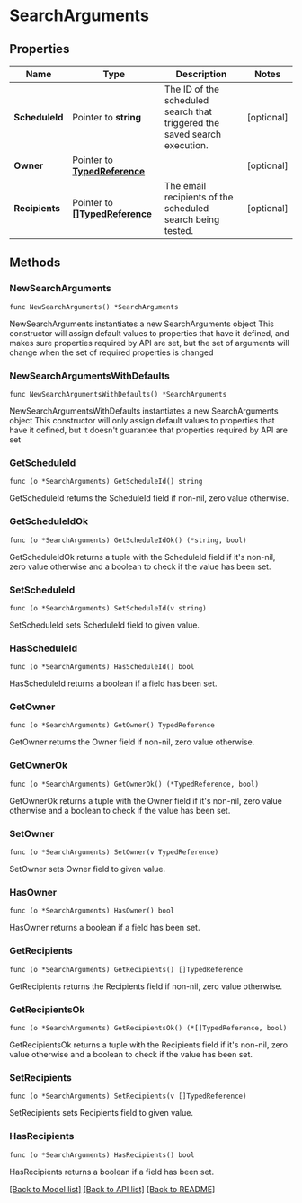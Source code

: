# SearchArguments

## Properties

Name | Type | Description | Notes
------------ | ------------- | ------------- | -------------
**ScheduleId** | Pointer to **string** | The ID of the scheduled search that triggered the saved search execution.  | [optional] 
**Owner** | Pointer to [**TypedReference**](TypedReference.md) |  | [optional] 
**Recipients** | Pointer to [**[]TypedReference**](TypedReference.md) | The email recipients of the scheduled search being tested.  | [optional] 

## Methods

### NewSearchArguments

`func NewSearchArguments() *SearchArguments`

NewSearchArguments instantiates a new SearchArguments object
This constructor will assign default values to properties that have it defined,
and makes sure properties required by API are set, but the set of arguments
will change when the set of required properties is changed

### NewSearchArgumentsWithDefaults

`func NewSearchArgumentsWithDefaults() *SearchArguments`

NewSearchArgumentsWithDefaults instantiates a new SearchArguments object
This constructor will only assign default values to properties that have it defined,
but it doesn't guarantee that properties required by API are set

### GetScheduleId

`func (o *SearchArguments) GetScheduleId() string`

GetScheduleId returns the ScheduleId field if non-nil, zero value otherwise.

### GetScheduleIdOk

`func (o *SearchArguments) GetScheduleIdOk() (*string, bool)`

GetScheduleIdOk returns a tuple with the ScheduleId field if it's non-nil, zero value otherwise
and a boolean to check if the value has been set.

### SetScheduleId

`func (o *SearchArguments) SetScheduleId(v string)`

SetScheduleId sets ScheduleId field to given value.

### HasScheduleId

`func (o *SearchArguments) HasScheduleId() bool`

HasScheduleId returns a boolean if a field has been set.

### GetOwner

`func (o *SearchArguments) GetOwner() TypedReference`

GetOwner returns the Owner field if non-nil, zero value otherwise.

### GetOwnerOk

`func (o *SearchArguments) GetOwnerOk() (*TypedReference, bool)`

GetOwnerOk returns a tuple with the Owner field if it's non-nil, zero value otherwise
and a boolean to check if the value has been set.

### SetOwner

`func (o *SearchArguments) SetOwner(v TypedReference)`

SetOwner sets Owner field to given value.

### HasOwner

`func (o *SearchArguments) HasOwner() bool`

HasOwner returns a boolean if a field has been set.

### GetRecipients

`func (o *SearchArguments) GetRecipients() []TypedReference`

GetRecipients returns the Recipients field if non-nil, zero value otherwise.

### GetRecipientsOk

`func (o *SearchArguments) GetRecipientsOk() (*[]TypedReference, bool)`

GetRecipientsOk returns a tuple with the Recipients field if it's non-nil, zero value otherwise
and a boolean to check if the value has been set.

### SetRecipients

`func (o *SearchArguments) SetRecipients(v []TypedReference)`

SetRecipients sets Recipients field to given value.

### HasRecipients

`func (o *SearchArguments) HasRecipients() bool`

HasRecipients returns a boolean if a field has been set.


[[Back to Model list]](../README.md#documentation-for-models) [[Back to API list]](../README.md#documentation-for-api-endpoints) [[Back to README]](../README.md)


